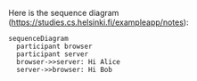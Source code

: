 Here is the sequence diagram (https://studies.cs.helsinki.fi/exampleapp/notes):

```mermaid
sequenceDiagram
  participant browser
  participant server
  browser->>server: Hi Alice
  server->>browser: Hi Bob

```
